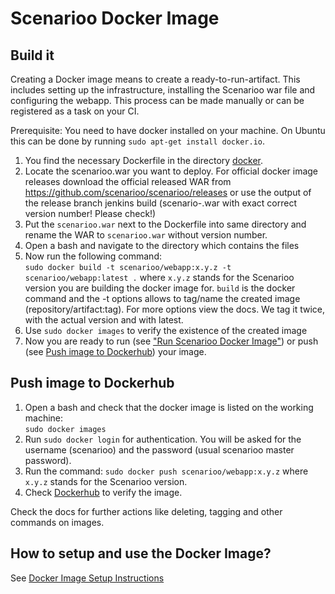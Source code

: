 # Scenarioo Docker Image

## Build it

Creating a Docker image means to create a ready-to-run-artifact. This includes setting up the infrastructure, installing the Scenarioo war file and configuring the webapp. This process can be made manually or can be registered as a task on your CI.

Prerequisite: You need to have docker installed on your machine. On Ubuntu this can be done by running `sudo apt-get install docker.io`.

1. You find the necessary Dockerfile in the directory [docker](https://github.com/scenarioo/scenarioo/tree/develop/docker/scenarioo).
2. Locate the scenarioo.war you want to deploy. For official docker image releases download the official released WAR from https://github.com/scenarioo/scenarioo/releases or use the output of the release branch jenkins build (scenario-<version>.war with exact correct version number! Please check!) 
3. Put the `scenarioo.war` next to the Dockerfile into same directory and rename the WAR to `scenarioo.war` without version number.
4. Open a bash and navigate to the directory which contains the files
5. Now run the following command:  
`sudo docker build -t scenarioo/webapp:x.y.z -t scenarioo/webapp:latest .`
where `x.y.z` stands for the Scenarioo version you are building the docker image for.
`build` is the docker command and the -t options allows to tag/name the created image (repository/artifact:tag). For more options view the docs. We tag it twice, with the actual version and with latest.
6. Use `sudo docker images` to verify the existence of the created image
7. Now you are ready to run (see ["Run Scenarioo Docker Image"](../tutorial/Scenarioo-Viewer-Docker-Image#run-scenarioo-docker-image)) or push (see [Push image to Dockerhub](#Push-image-to-Dockerhub)) your image.

## Push image to Dockerhub
  
1. Open a bash and check that the docker image is listed on the working machine:  
`sudo docker images`
2. Run `sudo docker login` for authentication. You will be asked for the username (scenarioo) and the password (usual scenarioo master password).
3. Run the command: `sudo docker push scenarioo/webapp:x.y.z` where `x.y.z` stands for the Scenarioo version.
4. Check [Dockerhub](https://hub.docker.com/u/scenarioo/) to verify the image.

Check the docs for further actions like deleting, tagging and other commands on images.

## How to setup and use the Docker Image?

See [Docker Image Setup Instructions](../tutorial/Scenarioo-Viewer-Docker-Image.md)

